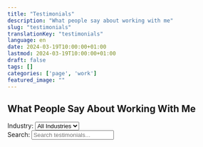 ```yaml
---
title: "Testimonials"
description: "What people say about working with me"
slug: "testimonials"
translationKey: "testimonials"
language: en
date: 2024-03-19T10:00:00+01:00
lastmod: 2024-03-19T10:00:00+01:00
draft: false
tags: []
categories: ['page', 'work']
featured_image: ""
---
```


## What People Say About Working With Me

<div class="testimonials-filters">
    <div class="filter-group">
        <label for="industry-filter">Industry:</label>
        <select id="industry-filter">
            <option value="all">All Industries</option>
        </select>
    </div>
    <div class="filter-group">
        <label for="keyword-search">Search:</label>
        <input type="text" id="keyword-search" placeholder="Search testimonials...">
    </div>
</div>

<div class="testimonials-grid" id="testimonials-container">
    <!-- Testimonials will be loaded here -->
</div>
